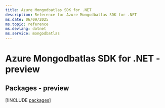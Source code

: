 ```yaml
---
title: Azure Mongodbatlas SDK for .NET
description: Reference for Azure Mongodbatlas SDK for .NET
ms.date: 06/09/2025
ms.topic: reference
ms.devlang: dotnet
ms.service: mongodbatlas
---
```

# Azure Mongodbatlas SDK for .NET - preview
## Packages - preview
[!INCLUDE [packages](mongodbatlas-index.md)]